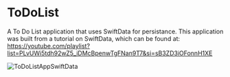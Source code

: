 # ToDoList

A To Do List application that uses SwiftData for persistance. This application was built from a tutorial on SwiftData, which can be found at: https://youtube.com/playlist?list=PLvUWi5tdh92wZ5_iDMcBpenwTgFNan9T7&si=sB3ZD3iOFonnH1XE

![ToDoListAppSwiftData](https://github.com/ArmerDev/ToDoList/assets/116413320/b4b0c928-a131-4ab2-89f8-c3e173099d63)


